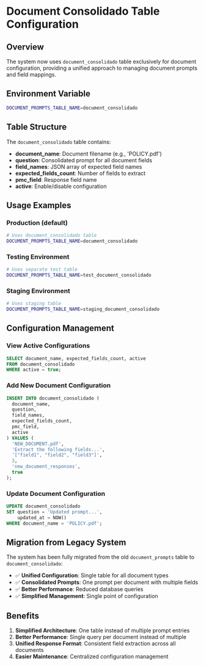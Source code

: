 # Document Consolidado Table Configuration

## Overview
The system now uses `document_consolidado` table exclusively for document configuration, providing a unified approach to managing document prompts and field mappings.

## Environment Variable
```bash
DOCUMENT_PROMPTS_TABLE_NAME=document_consolidado
```

## Table Structure
The `document_consolidado` table contains:
- **document_name**: Document filename (e.g., 'POLICY.pdf')
- **question**: Consolidated prompt for all document fields
- **field_names**: JSON array of expected field names
- **expected_fields_count**: Number of fields to extract
- **pmc_field**: Response field name
- **active**: Enable/disable configuration

## Usage Examples

### Production (default)
```bash
# Uses document_consolidado table
DOCUMENT_PROMPTS_TABLE_NAME=document_consolidado
```

### Testing Environment
```bash
# Uses separate test table
DOCUMENT_PROMPTS_TABLE_NAME=test_document_consolidado
```

### Staging Environment
```bash
# Uses staging table
DOCUMENT_PROMPTS_TABLE_NAME=staging_document_consolidado
```

## Configuration Management

### View Active Configurations
```sql
SELECT document_name, expected_fields_count, active
FROM document_consolidado
WHERE active = true;
```

### Add New Document Configuration
```sql
INSERT INTO document_consolidado (
  document_name,
  question,
  field_names,
  expected_fields_count,
  pmc_field,
  active
) VALUES (
  'NEW_DOCUMENT.pdf',
  'Extract the following fields...',
  '["field1", "field2", "field3"]',
  3,
  'new_document_responses',
  true
);
```

### Update Document Configuration
```sql
UPDATE document_consolidado
SET question = 'Updated prompt...',
    updated_at = NOW()
WHERE document_name = 'POLICY.pdf';
```

## Migration from Legacy System

The system has been fully migrated from the old `document_prompts` table to `document_consolidado`:

- ✅ **Unified Configuration**: Single table for all document types
- ✅ **Consolidated Prompts**: One prompt per document with multiple fields
- ✅ **Better Performance**: Reduced database queries
- ✅ **Simplified Management**: Single point of configuration

## Benefits

1. **Simplified Architecture**: One table instead of multiple prompt entries
2. **Better Performance**: Single query per document instead of multiple
3. **Unified Response Format**: Consistent field extraction across all documents
4. **Easier Maintenance**: Centralized configuration management